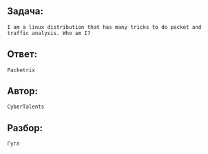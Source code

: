 ## Задача: 

    I am a linux distribution that has many tricks to do packet and traffic analysis. Who am I?

## Ответ:
    Packetrix

## Автор: 
    CyberTalents

## Разбор:
    Гугл
